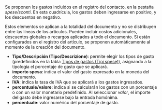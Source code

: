 Se proponen los gastos incluidos en el registro del contacto, en la pestaña *spese/sconti*. En esta cuadrícula, los gastos deben ingresarse en positivo, y los descuentos en negativo.

Estos elementos se aplican a la totalidad del documento y no se distribuyen entre las líneas de los artículos. Pueden incluir costos adicionales, descuentos globales o recargos aplicados a todo el documento. Si están configurados en el registro del artículo, se proponen automáticamente al momento de la creación del documento.

- **Tipo/Descripción (Tipo/Descrizione)**: permite elegir los tipos de gasto (predefinidos en la tabla [Tipos de gastos (Tipi spese)](/docs/configurations/tables/general-settings/expenses-types)), asignando a la tipología el porcentaje de gasto que se aplicará.  
- **importo spesa**: indica el valor del gasto expresado en la moneda del documento.  
- **IVA**: indica la tasa de IVA que se aplicará a los gastos ingresados.  
- **percentuale/valore**: indica si se calcularán los gastos con un porcentaje o con un valor monetario predefinido. Al seleccionar *valor*, el importe del gasto debe ingresarse bajo la entrada homónima.  
- **percentuale**: valor numérico del porcentaje de gasto.